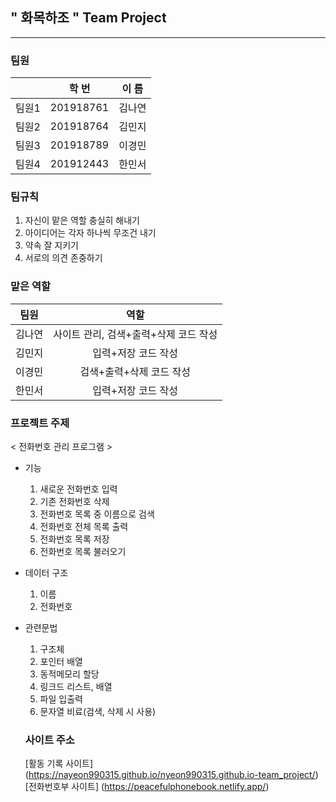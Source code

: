 ## " 화목하조 " Team Project
--------------------------

### 팀원
|        | 학  번 | 이  름 |
|  :--:  |  :--:  |  :--:  |
|  팀원1 | 201918761 | 김나연 |
|  팀원2 | 201918764 | 김민지 |
|  팀원3 | 201918789 | 이경민 |
|  팀원4 | 201912443 | 한민서 |

### 팀규칙
1. 자신이 맡은 역할 충실히 해내기
2. 아이디어는 각자 하나씩 무조건 내기
3. 약속 잘 지키기
4. 서로의 의견 존중하기

### 맡은 역할
| 팀원|       역할       |
| :--:|       :--:       |
|   김나연 |        사이트 관리, 검색+출력+삭제 코드 작성           |
|   김민지 |            입력+저장 코드 작성       |
|   이경민 |        검색+출력+삭제 코드 작성          |
|   한민서 |        입력+저장 코드 작성          |

### 프로젝트 주제

< 전화번호 관리 프로그램 >

- 기능
  1) 새로운 전화번호 입력
  2) 기존 전화번호 삭제
  3) 전화번호 목록 중 이름으로 검색
  4) 전화번호 전체 목록 출력
  5) 전화번호 목록 저장
  6) 전화번호 목록 불러오기


- 데이터 구조
  1) 이름
  2) 전화번호
  
  
- 관련문법
  1) 구조체
  2) 포인터 배열
  3) 동적메모리 할당
  4) 링크드 리스트, 배열
  5) 파일 입출력
  6) 문자열 비료(검색, 삭제 시 사용)
  
  ### 사이트 주소
  [활동 기록 사이트] (https://nayeon990315.github.io/nyeon990315.github.io-team_project/)
  [전화번호부 사이트] (https://peacefulphonebook.netlify.app/)

